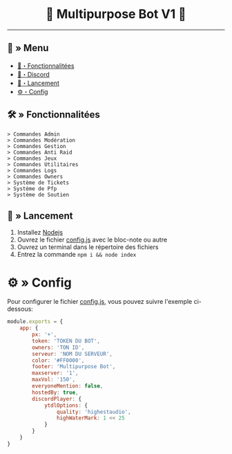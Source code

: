 <h1 align="center">🔗 Multipurpose Bot V1 🚀</h1>

---
## <a id="menu"></a>🔱 » Menu

- [🔰・Fonctionnalitées](#features)
- [🌌・Discord](https://discord.gg/SW5gzcW4Ux)
- [🎉・Lancement](#setup)
- [⚙・Config](#config)

## <a id="features"></a>🛠 » Fonctionnalitées

```
> Commandes Admin
> Commandes Modération
> Commandes Gestion
> Commandes Anti Raid
> Commandes Jeux
> Commandes Utilitaires
> Commandes Logs
> Commandes Owners
> Système de Tickets
> Système de Pfp
> Système de Soutien
```

## <a id="setup"></a> 📁 » Lancement

1. Installez [Nodejs](https://nodejs.org/ko/blog/release/v16.19.0/)
2. Ouvrez le fichier [config.js](https://github.com/xanero-studio/multipurpose-bot/blob/main/config.js) avec le bloc-note ou autre
3. Ouvrez un terminal dans le répertoire des fichiers
4. Entrez la commande `npm i && node index`

# <a id="config"></a>⚙ » Config

Pour configurer le fichier [config.js](https://github.com/xanero-studio/multipurpose-bot/blob/main/config.js), vous pouvez suivre l'exemple ci-dessous:

```js
module.exports = {
    app: {
        px: '+',
        token: 'TOKEN DU BOT',
        owners: 'TON ID',
        serveur: 'NOM DU SERVEUR',
        color: '#FF0000',
        footer: 'Multipurpose Bot',
        maxserver: '1',
        maxVol: '150',
        everyoneMention: false,
        hostedBy: true,
        discordPlayer: {
            ytdlOptions: {
                quality: 'highestaudio',
                highWaterMark: 1 << 25
            }
        }
    }
}
```
